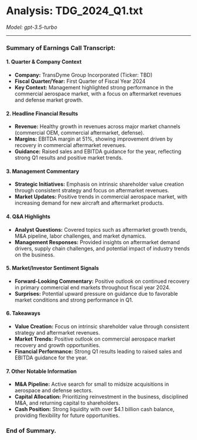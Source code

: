 # Analysis: TDG_2024_Q1.txt

*Model: gpt-3.5-turbo*

---

### Summary of Earnings Call Transcript:

#### 1. **Quarter & Company Context**
- **Company:** TransDyme Group Incorporated (Ticker: TBD)
- **Fiscal Quarter/Year:** First Quarter of Fiscal Year 2024
- **Key Context:** Management highlighted strong performance in the commercial aerospace market, with a focus on aftermarket revenues and defense market growth.

#### 2. **Headline Financial Results**
- **Revenue:** Healthy growth in revenues across major market channels (commercial OEM, commercial aftermarket, defense).
- **Margins:** EBITDA margin at 51%, showing improvement driven by recovery in commercial aftermarket revenues.
- **Guidance:** Raised sales and EBITDA guidance for the year, reflecting strong Q1 results and positive market trends.

#### 3. **Management Commentary**
- **Strategic Initiatives:** Emphasis on intrinsic shareholder value creation through consistent strategy and focus on aftermarket revenues.
- **Market Updates:** Positive trends in commercial aerospace market, with increasing demand for new aircraft and aftermarket products.

#### 4. **Q&A Highlights**
- **Analyst Questions:** Covered topics such as aftermarket growth trends, M&A pipeline, labor challenges, and market dynamics.
- **Management Responses:** Provided insights on aftermarket demand drivers, supply chain challenges, and potential impact of industry trends on the business.

#### 5. **Market/Investor Sentiment Signals**
- **Forward-Looking Commentary:** Positive outlook on continued recovery in primary commercial end markets throughout fiscal year 2024.
- **Surprises:** Potential upward pressure on guidance due to favorable market conditions and strong performance in Q1.

#### 6. **Takeaways**
- **Value Creation:** Focus on intrinsic shareholder value through consistent strategy and aftermarket revenues.
- **Market Trends:** Positive outlook on commercial aerospace market recovery and growth opportunities.
- **Financial Performance:** Strong Q1 results leading to raised sales and EBITDA guidance for the year.

#### 7. **Other Notable Information**
- **M&A Pipeline:** Active search for small to midsize acquisitions in aerospace and defense sectors.
- **Capital Allocation:** Prioritizing reinvestment in the business, disciplined M&A, and returning capital to shareholders.
- **Cash Position:** Strong liquidity with over $4.1 billion cash balance, providing flexibility for future opportunities.

### End of Summary.